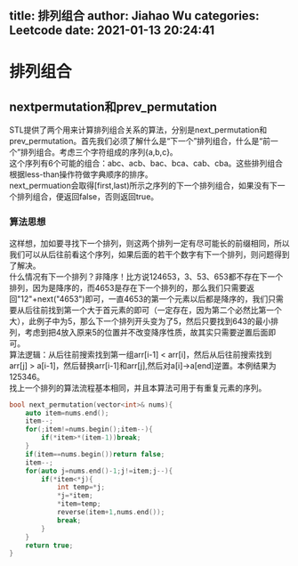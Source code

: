 title: 排列组合
author: Jiahao Wu
categories: Leetcode
date: 2021-01-13 20:24:41
---
# 排列组合
## nextpermutation和prev_permutation
STL提供了两个用来计算排列组合关系的算法，分别是next_permutation和prev_permutation。首先我们必须了解什么是“下一个”排列组合，什么是“前一个”排列组合。考虑三个字符组成的序列{a,b,c}。  
这个序列有6个可能的组合：abc、acb、bac、bca、cab、cba。这些排列组合根据less-than操作符做字典顺序的排序。  
next_permuation会取得[first,last)所示之序列的下一个排列组合，如果没有下一个排列组合，便返回false，否则返回true。  


### 算法思想


这样想，加如要寻找下一个排列，则这两个排列一定有尽可能长的前缀相同，所以我们可以从后往前看这个序列，如果后面的若干个数字有下一个排列，则问题得到了解决。  
什么情况有下一个排列？非降序！比方说124653，3、53、653都不存在下一个排列，因为是降序的，而4653是存在下一个排列的，那么我们只需要返回"12"+next("4653")即可，一直4653的第一个元素以后都是降序的，我们只需要从后往前找到第一个大于首元素的即可（一定存在，因为第二个必然比第一个大），此例子中为5，那么下一个排列开头变为了5，然后只要找到643的最小排列，考虑到把4放入原来5的位置并不改变降序性质，故其实只需要逆置后面即可。  
算法逻辑：从后往前搜索找到第一组arr[i-1] < arr[i]，然后从后往前搜索找到arr[j] > a[i-1]，然后替换arr[i-1]和arr[j],然后对a[i]->a[end]逆置。本例结果为125346。  
找上一个排列的算法流程基本相同，并且本算法可用于有重复元素的序列。
```C++
bool next_permutation(vector<int>& nums){
    auto item=nums.end();
    item--;
    for(;item!=nums.begin();item--){
        if(*item>*(item-1))break;
    }
    if(item==nums.begin())return false;
    item--;
    for(auto j=nums.end()-1;j!=item;j--){
        if(*item<*j){
            int temp=*j;
            *j=*item;
            *item=temp;
            reverse(item+1,nums.end());
            break;
        }
    }
    return true;
}
```
